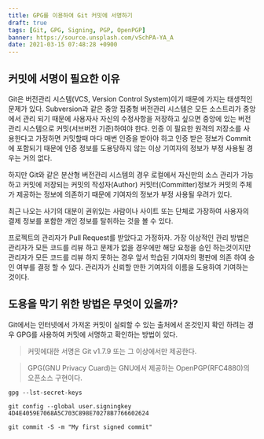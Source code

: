 ```yaml
---
title: GPG를 이용하여 Git 커밋에 서명하기
draft: true
tags: [Git, GPG, Signing, PGP, OpenPGP]
banner: https://source.unsplash.com/vSchPA-YA_A
date: 2021-03-15 07:48:28 +0900
---
```


## 커밋에 서명이 필요한 이유
Git은 버전관리 시스템(VCS, Version Control System)이기 때문에 가지는 태생적인 문제가 있다. Subversion과 같은 중앙 집중형 버전관리 시스템은 모든 소스트리가 중앙에서 관리 되기 때문에 사용자사 자신의 수정사항을 저장하고 싶으면 중앙에 있는 버전관리 시스템으로 커밋(서브버전 기준)하여야 한다. 인증 이 필요한 원격의 저장소를 사용한다고 가정하면 커밋할때 마다 매번 인증을 받아야 하고 인증 받은 정보가 Commit에 포함되기 때문에 인증 정보를 도용당하지 않는 이상 기여자의 정보가 부정 사용될 경우는 거의 없다. 

하지만 Git와 같은 분산형 버전관리 시스템의 경우 로컬에서 자신만의 소스 관리가 가능하고 커밋에 저장되는 커밋의 작성자(Author) 커밋터(Committer)정보가 커밋의 주체가 제공하는 정보에 의존하기 때문에 기여자의 정보가 부정 사용될 우려가 있다. 

최근 나오는 사기의 대분이 권위있는 사람이나 사이트 또는 단체로 가장하여 사용자의 결제 정보를 포함한 개인 정보를 탈취하는 것을 볼 수 있다. 


프로젝트의 관리자가 Pull Request를 받았다고 가정하자. 가장 이상적인 관리 방법은 관리자가 모든 코드를 리뷰 하고 문제가 없을 경우에만 해당 요청을 승인 하는것이지만 관리자가 모든 코드를 리뷰 하지 못하는 경우 앞서 학습된 기여자의 평판에 의존 하여 승인 여부를 결정 할 수 있다. 관리자가 신뢰할 만한 기여자의 이름을 도용하여 기여하는 것이다. 


## 도용을 막기 위한 방법은 무엇이 있을까?

Git에서는 인터넷에서 가저온 커밋이 실뢰할 수 있는 출처에서 온것인지 확인 하려는 경우 GPG를 사용하여 커밋에 서명하고 확인하는 방법이 있다. 

> 커밋에대한 서명은 Git v1.7.9 또는 그 이상에서만 제공한다. 

> GPG(GNU Privacy Cuard)는 GNU에서 제공하는 OpenPGP(RFC4880)의 오픈소스 구현이다. 



```
gpg --lst-secret-keys
```


```
git config --global user.signingkey 4D4E4059E7068A5C703C898E70278B7766602624
```

```
git commit -S -m "My first signed commit"
```